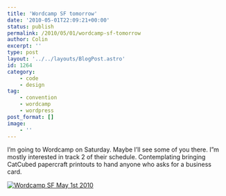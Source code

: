 ```yaml
---
title: 'Wordcamp SF tomorrow'
date: '2010-05-01T22:09:21+00:00'
status: publish
permalink: /2010/05/01/wordcamp-sf-tomorrow
author: Colin
excerpt: ''
type: post
layout: '../../layouts/BlogPost.astro'
id: 1264
category:
    - code
    - design
tag:
    - convention
    - wordcamp
    - wordpress
post_format: []
image:
    - ''
---
```

I’m going to Wordcamp on Saturday. Maybe I’ll see some of you there. I”m mostly interested in track 2 of their schedule. Contemplating bringing CatCubed papercraft printouts to hand anyone who asks for a business card.

[![](/uploads/2010/04/wcsf-attending-l.png "Wordcamp SF May 1st 2010")](https://2010.sf.wordcamp.org)